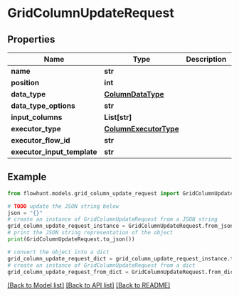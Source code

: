 # GridColumnUpdateRequest


## Properties

Name | Type | Description | Notes
------------ | ------------- | ------------- | -------------
**name** | **str** |  | [optional] 
**position** | **int** |  | [optional] 
**data_type** | [**ColumnDataType**](ColumnDataType.md) |  | [optional] 
**data_type_options** | **str** |  | [optional] 
**input_columns** | **List[str]** |  | [optional] 
**executor_type** | [**ColumnExecutorType**](ColumnExecutorType.md) |  | [optional] 
**executor_flow_id** | **str** |  | [optional] 
**executor_input_template** | **str** |  | [optional] 

## Example

```python
from flowhunt.models.grid_column_update_request import GridColumnUpdateRequest

# TODO update the JSON string below
json = "{}"
# create an instance of GridColumnUpdateRequest from a JSON string
grid_column_update_request_instance = GridColumnUpdateRequest.from_json(json)
# print the JSON string representation of the object
print(GridColumnUpdateRequest.to_json())

# convert the object into a dict
grid_column_update_request_dict = grid_column_update_request_instance.to_dict()
# create an instance of GridColumnUpdateRequest from a dict
grid_column_update_request_from_dict = GridColumnUpdateRequest.from_dict(grid_column_update_request_dict)
```
[[Back to Model list]](../README.md#documentation-for-models) [[Back to API list]](../README.md#documentation-for-api-endpoints) [[Back to README]](../README.md)


